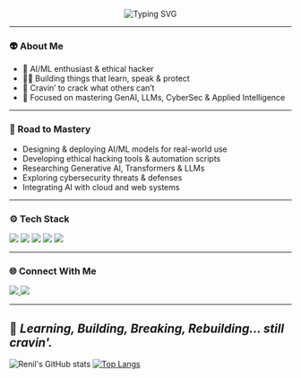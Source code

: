 <p align="center">
  <img src="https://readme-typing-svg.demolab.com?font=Fira+Code&pause=1000&center=true&vCenter=true&width=435&lines=Yo%2C+I'm+Renil+aka+thea1i3n;AI+dev+%7C+Hacker+%7C+Dreamchaser" alt="Typing SVG" />
</p>

---

### 👽 About Me  
- 🧠 AI/ML enthusiast & ethical hacker  
- 👨‍💻 Building things that learn, speak & protect  
- 🧬 Cravin’ to crack what others can’t  
- 🎯 Focused on mastering GenAI, LLMs, CyberSec & Applied Intelligence

---

### 🧠 Road to Mastery  
- Designing & deploying AI/ML models for real-world use  
- Developing ethical hacking tools & automation scripts  
- Researching Generative AI, Transformers & LLMs  
- Exploring cybersecurity threats & defenses  
- Integrating AI with cloud and web systems

---

### ⚙️ Tech Stack  
<img src="https://img.shields.io/badge/Python-3670A0?style=for-the-badge&logo=python&logoColor=ffdd54" />
<img src="https://img.shields.io/badge/TensorFlow-FF6F00?style=for-the-badge&logo=tensorflow&logoColor=white" />
<img src="https://img.shields.io/badge/Linux-FCC624?style=for-the-badge&logo=linux&logoColor=black" />
<img src="https://img.shields.io/badge/Git-F05032?style=for-the-badge&logo=git&logoColor=white" />
<img src="https://img.shields.io/badge/Visual%20Studio%20Code-007ACC?style=for-the-badge&logo=visual-studio-code&logoColor=white" />

---

### 🌐 Connect With Me  
<a href="https://www.instagram.com/renilll._/" target="_blank">
  <img src="https://img.shields.io/badge/Instagram-E4405F?style=for-the-badge&logo=instagram&logoColor=white" />
</a>
<a href="https://www.linkedin.com/in/renil-mammen-biju-a8a12030b" target="_blank">
  <img src="https://img.shields.io/badge/LinkedIn-0A66C2?style=for-the-badge&logo=linkedin&logoColor=white" />
</a>

---

🧠 *Learning, Building, Breaking, Rebuilding... still cravin'.*
---

![Renil's GitHub stats](https://github-readme-stats.vercel.app/api?username=thea1i3n&show_icons=true&theme=radical)
[![Top Langs](https://github-readme-stats.vercel.app/api/top-langs/?username=thea1i3n&layout=compact&theme=radical)](https://github.com/anuraghazra/github-readme-stats)
